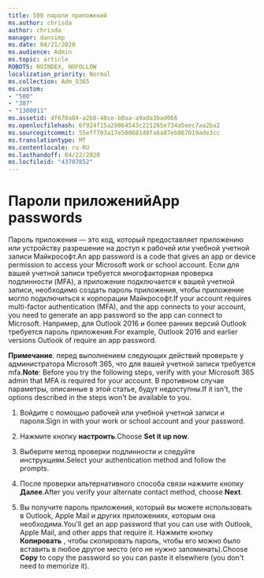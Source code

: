 ```yaml
---
title: 500 пароли приложений
ms.author: chrisda
author: chrisda
manager: dansimp
ms.date: 04/21/2020
ms.audience: Admin
ms.topic: article
ROBOTS: NOINDEX, NOFOLLOW
localization_priority: Normal
ms.collection: Adm_O365
ms.custom:
- "500"
- "387"
- "1300011"
ms.assetid: 4f670a84-a2b8-48ce-b0aa-a9ada3bad066
ms.openlocfilehash: 6f924f15a29864543c221265e734a5eec7aa2ba2
ms.sourcegitcommit: 55eff703a17e500681d8fa6a87eb067019ade3cc
ms.translationtype: MT
ms.contentlocale: ru-RU
ms.lasthandoff: 04/22/2020
ms.locfileid: "43707852"
---
```

# <a name="app-passwords"></a><span data-ttu-id="81674-102">Пароли приложений</span><span class="sxs-lookup"><span data-stu-id="81674-102">App passwords</span></span>

<span data-ttu-id="81674-103">Пароль приложения — это код, который предоставляет приложению или устройству разрешение на доступ к рабочей или учебной учетной записи Майкрософт.</span><span class="sxs-lookup"><span data-stu-id="81674-103">An app password is a code that gives an app or device permission to access your Microsoft work or school account.</span></span> <span data-ttu-id="81674-104">Если для вашей учетной записи требуется многофакторная проверка подлинности (MFA), а приложение подключается к вашей учетной записи, необходимо создать пароль приложения, чтобы приложение могло подключиться к корпорации Майкрософт.</span><span class="sxs-lookup"><span data-stu-id="81674-104">If your account requires multi-factor authentication (MFA), and the app connects to your account, you need to generate an app password so the app can connect to Microsoft.</span></span> <span data-ttu-id="81674-105">Например, для Outlook 2016 и более ранних версий Outlook требуется пароль приложения.</span><span class="sxs-lookup"><span data-stu-id="81674-105">For example, Outlook 2016 and earlier versions Outlook of require an app password.</span></span>

 <span data-ttu-id="81674-106">**Примечание**. перед выполнением следующих действий проверьте у администратора Microsoft 365, что для вашей учетной записи требуется mfa.</span><span class="sxs-lookup"><span data-stu-id="81674-106">**Note**: Before you try the following steps, verify with your Microsoft 365 admin that MFA is required for your account.</span></span> <span data-ttu-id="81674-107">В противном случае параметры, описанные в этой статье, будут недоступны.</span><span class="sxs-lookup"><span data-stu-id="81674-107">If it isn't, the options described in the steps won't be available to you.</span></span>

1. <span data-ttu-id="81674-108">Войдите с помощью рабочей или учебной учетной записи и пароля.</span><span class="sxs-lookup"><span data-stu-id="81674-108">Sign in with your work or school account and your password.</span></span>

2. <span data-ttu-id="81674-109">Нажмите кнопку **настроить**.</span><span class="sxs-lookup"><span data-stu-id="81674-109">Choose **Set it up now**.</span></span>

3. <span data-ttu-id="81674-110">Выберите метод проверки подлинности и следуйте инструкциям.</span><span class="sxs-lookup"><span data-stu-id="81674-110">Select your authentication method and follow the prompts.</span></span>

4. <span data-ttu-id="81674-111">После проверки альтернативного способа связи нажмите кнопку **Далее**.</span><span class="sxs-lookup"><span data-stu-id="81674-111">After you verify your alternate contact method, choose **Next**.</span></span>

5. <span data-ttu-id="81674-112">Вы получите пароль приложения, который вы можете использовать в Outlook, Apple Mail и других приложениях, которым она необходима.</span><span class="sxs-lookup"><span data-stu-id="81674-112">You'll get an app password that you can use with Outlook, Apple Mail, and other apps that require it.</span></span> <span data-ttu-id="81674-113">Нажмите кнопку **Копировать** , чтобы скопировать пароль, чтобы его можно было вставить в любое другое место (его не нужно запоминать).</span><span class="sxs-lookup"><span data-stu-id="81674-113">Choose **Copy** to copy the password so you can paste it elsewhere (you don't need to memorize it).</span></span>
